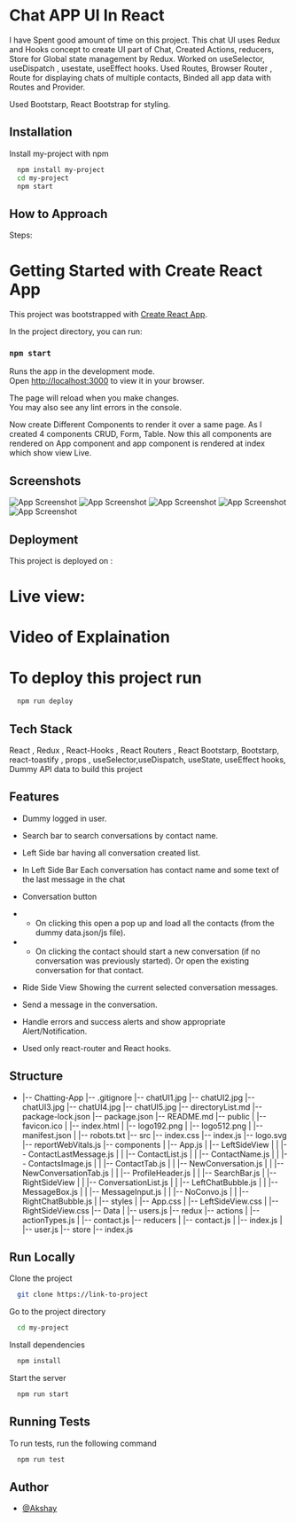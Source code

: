 # Chat APP UI In React

I have Spent good amount of time on this project. This chat UI uses Redux and Hooks concept to create UI part of Chat,
Created Actions, reducers, Store for Global state management by Redux. Worked on useSelector, useDispatch , usestate,
useEffect hooks. Used Routes, Browser Router , Route for displaying chats of multiple contacts, Binded all app data with Routes
and Provider.

Used Bootstarp, React Bootstrap for styling.

## Installation

Install my-project with npm

```bash
  npm install my-project
  cd my-project
  npm start
```

## How to Approach

Steps:

# Getting Started with Create React App

This project was bootstrapped with [Create React App](https://github.com/facebook/create-react-app).

In the project directory, you can run:

### `npm start`

Runs the app in the development mode.\
Open [http://localhost:3000](http://localhost:3000) to view it in your browser.

The page will reload when you make changes.\
You may also see any lint errors in the console.

Now create Different Components to render it over a same page. As I created 4 components CRUD, Form, Table.
Now this all components are rendered on App component and app component is rendered at index which show view Live.

## Screenshots

![App Screenshot](/chatUI1.jpg?raw=true "Optional Title")
![App Screenshot](/chatUI2.jpg?raw=true "Optional Title")
![App Screenshot](/chatUI3.jpg?raw=true "Optional Title")
![App Screenshot](/chatUI4.jpg?raw=true "Optional Title")
![App Screenshot](/chatUI5.jpg?raw=true "Optional Title")

## Deployment

This project is deployed on :

# Live view:

# Video of Explaination

# To deploy this project run

```bash
  npm run deploy
```

## Tech Stack

React , Redux , React-Hooks , React Routers , React Bootstarp, Bootstarp, react-toastify , props , useSelector,useDispatch, useState, useEffect hooks, Dummy API data to build this project

## Features

- Dummy logged in user.
- Search bar to search conversations by contact name.
- Left Side bar having all conversation created list.
- In Left Side Bar Each conversation has contact name and some text of the last message in the chat
- Conversation button
- - On clicking this open a pop up and load all the contacts (from the dummy data.json/js file).
- - On clicking the contact should start a new conversation (if no conversation was previously started).
    Or open the existing conversation for that contact.
- Ride Side View Showing the current selected conversation messages.
- Send a message in the conversation.
- Handle errors and success alerts and show appropriate Alert/Notification.

- Used only react-router and React hooks.

## Structure

- |-- Chatting-App
    |-- .gitignore
    |-- chatUI1.jpg
    |-- chatUI2.jpg
    |-- chatUI3.jpg
    |-- chatUI4.jpg
    |-- chatUI5.jpg
    |-- directoryList.md
    |-- package-lock.json
    |-- package.json
    |-- README.md
    |-- public
    |   |-- favicon.ico
    |   |-- index.html
    |   |-- logo192.png
    |   |-- logo512.png
    |   |-- manifest.json
    |   |-- robots.txt
    |-- src
        |-- index.css
        |-- index.js
        |-- logo.svg
        |-- reportWebVitals.js
        |-- components
        |   |-- App.js
        |   |-- LeftSideView
        |   |   |-- ContactLastMessage.js
        |   |   |-- ContactList.js
        |   |   |-- ContactName.js
        |   |   |-- ContactsImage.js
        |   |   |-- ContactTab.js
        |   |   |-- NewConversation.js
        |   |   |-- NewConversationTab.js
        |   |   |-- ProfileHeader.js
        |   |   |-- SearchBar.js
        |   |-- RightSideView
        |   |   |-- ConversationList.js
        |   |   |-- LeftChatBubble.js
        |   |   |-- MessageBox.js
        |   |   |-- MessageInput.js
        |   |   |-- NoConvo.js
        |   |   |-- RightChatBubble.js
        |   |-- styles
        |       |-- App.css
        |       |-- LeftSideView.css
        |       |-- RightSideView.css
        |-- Data
        |   |-- users.js
        |-- redux
            |-- actions
            |   |-- actionTypes.js
            |   |-- contact.js
            |-- reducers
            |   |-- contact.js
            |   |-- index.js
            |   |-- user.js
            |-- store
                |-- index.js

## Run Locally

Clone the project

```bash
  git clone https://link-to-project
```

Go to the project directory

```bash
  cd my-project
```

Install dependencies

```bash
  npm install
```

Start the server

```bash
  npm run start
```

## Running Tests

To run tests, run the following command

```bash
  npm run test
```

## Author

- [@Akshay](https://www.github.com/akshay058)
